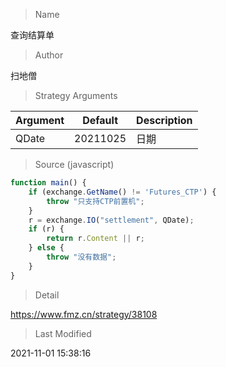 
> Name

查询结算单

> Author

扫地僧



> Strategy Arguments



|Argument|Default|Description|
|----|----|----|
|QDate|20211025|日期|


> Source (javascript)

``` javascript
function main() {
    if (exchange.GetName() != 'Futures_CTP') {
        throw "只支持CTP前置机";
    }
    r = exchange.IO("settlement", QDate);
    if (r) {
        return r.Content || r;
    } else {
        throw "没有数据";
    }
}
```

> Detail

https://www.fmz.cn/strategy/38108

> Last Modified

2021-11-01 15:38:16
